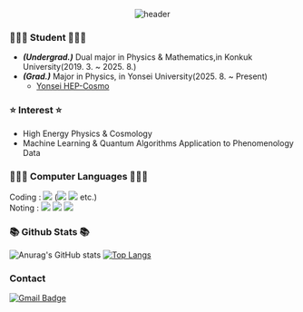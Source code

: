 <div align='center'>
  
![header](https://capsule-render.vercel.app/api?type=waving&color=0:fffefe,100:41b883&fontColor=273849&text=Hi!%20This%20is%20Heechan.&fontSize=35)
</div>

### 👨🏻‍🎓 Student 👨🏻‍🎓 
 - ***(Undergrad.)*** Dual major in Physics & Mathematics,in Konkuk University(2019. 3. ~ 2025. 8.)
 - ***(Grad.)*** Major in Physics, in Yonsei University(2025. 8. ~ Present)
   - [Yonsei HEP-Cosmo](https://hepcosmo.yonsei.ac.kr/)

### ⭐️ Interest ⭐️
- High Energy Physics & Cosmology
- Machine Learning & Quantum Algorithms Application to Phenomenology Data

### 🧑🏻‍💻 Computer Languages 🧑🏻‍💻
Coding : <img src="https://img.shields.io/badge/Python-3766AB?style=flat-square&logo=Python&logoColor=white"/></a> (<img src="https://img.shields.io/badge/PyTorch-EE4C2C?style=flat-square&logo=PyTorch&logoColor=white"/></a> <img src="https://img.shields.io/badge/qiskit-6929C4?style=flat-square&logo=qiskit&logoColor=white"/></a> etc.) <br>
Noting : <img src="https://img.shields.io/badge/jupyter-F37626?style=flat-square&logo=jupyter&logoColor=white"/></a> <img src="https://img.shields.io/badge/latex-008080?style=flat-square&logo=latex&logoColor=white"/></a> <img src="https://img.shields.io/badge/markdown-000000?style=flat-square&logo=markdown&logoColor=white"/></a>  <br>

### 📚 Github Stats 📚
<div align='left'>

  ![Anurag's GitHub stats](https://github-readme-stats.vercel.app/api?username=HeechanYi&theme=vue&show_icons=true&hide=prs,contribs)
  [![Top Langs](https://github-readme-stats.vercel.app/api/top-langs/?username=HeechanYi&layout=compact&theme=vue)](https://github.com/anuraghazra/github-readme-stats)
  
</div>

<h3 align="left">Contact</h3>
<div align="left">

  [![Gmail Badge](https://img.shields.io/badge/Gmail-d14836?style=flat-square&logo=Gmail&logoColor=white&link=mailto:huichan320@gmail.com)](mailto:huichan320@gmail.com)
  
</div>


